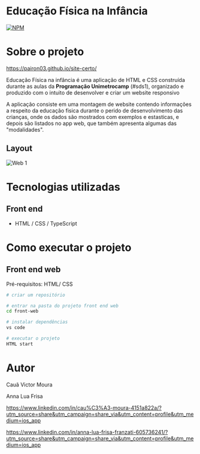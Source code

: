 # Educação Física na Infância
[![NPM](https://img.shields.io/npm/l/react)](https://github.com/Pairon03/site-certo/blob/main/LICENSE) 

# Sobre o projeto

https://pairon03.github.io/site-certo/

Educação Física na infância é uma aplicação de HTML e CSS construída durante as aulas  da **Programação Unimetrocamp** (#sds1), organizado e produzido com o intuito de desenvolver e criar um website responsivo

A aplicação consiste em uma montagem de website contendo informações a respeito da educação fisica durante o perido de desenvolvimento das crianças, onde os dados são mostrados com exemplos e estasticas, e depois são listados no app web, que também apresenta algumas das "modalidades".

## Layout 
![Web 1](https://github.com/Pairon03/imagens/blob/main/part1%20pairon.png)

# Tecnologias utilizadas
## Front end
- HTML / CSS / TypeScript

# Como executar o projeto

## Front end web
Pré-requisitos: HTML/ CSS

```bash
# criar um repositório

# entrar na pasta do projeto front end web
cd front-web

# instalar dependências
vs code

# executar o projeto
HTML start
```

# Autor

Cauã Victor Moura  

Anna Lua Frisa

https://www.linkedin.com/in/cau%C3%A3-moura-4151a822a/?utm_source=share&utm_campaign=share_via&utm_content=profile&utm_medium=ios_app

https://www.linkedin.com/in/anna-lua-frisa-franzati-605736241/?utm_source=share&utm_campaign=share_via&utm_content=profile&utm_medium=ios_app
